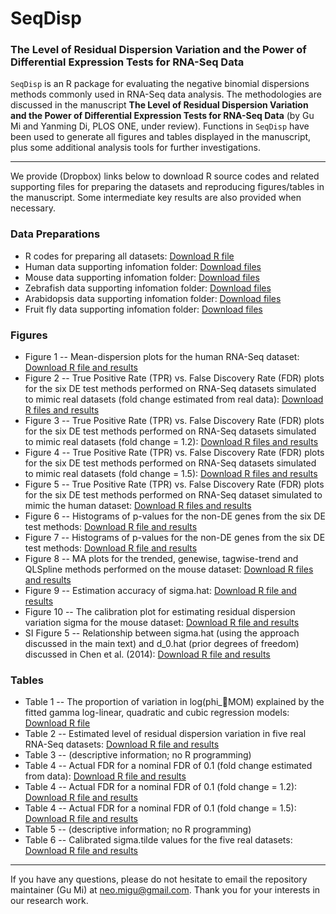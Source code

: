 SeqDisp
=======

### The Level of Residual Dispersion Variation and the Power of Differential Expression Tests for RNA-Seq Data

`SeqDisp` is an R package for evaluating the negative binomial dispersions methods commonly used in RNA-Seq data analysis. The methodologies are discussed in the manuscript **The Level of Residual Dispersion Variation and the Power of Differential Expression Tests for RNA-Seq Data** (by Gu Mi and Yanming Di, PLOS ONE, under review). Functions in `SeqDisp` have been used to generate all figures and tables displayed in the manuscript, plus some additional analysis tools for further investigations.

******

We provide (Dropbox) links below to download R source codes and related supporting files for preparing the datasets and reproducing figures/tables in the manuscript. Some intermediate key results are also provided when necessary.

### Data Preparations

* R codes for preparing all datasets: [Download R file](https://www.dropbox.com/s/ypdpedvi1i1unbt/Data_Preparations.R?dl=0)
* Human data supporting infomation folder: [Download files](https://www.dropbox.com/sh/7xycce8lg2fq81p/AADz8N6p3Bev8s3sIMl-aXMYa?dl=0)
* Mouse data supporting infomation folder: [Download files](https://www.dropbox.com/sh/1jsgwebcz1jqq52/AACb_ULh7HXEfQL8OlyOUUdma?dl=0)
* Zebrafish data supporting infomation folder: [Download files](https://www.dropbox.com/sh/xtq6rmxmjpqop87/AADAO32t_uauN96mdH83ZkkIa?dl=0)
* Arabidopsis data supporting infomation folder: [Download files](https://www.dropbox.com/sh/33lakumo2u1094m/AABRa8dbGRyCBe0nZ2hcFlg1a?dl=0)
* Fruit fly data supporting infomation folder: [Download files](https://www.dropbox.com/sh/geu5s45wxwrg03q/AACyBcEoIDTlmNPMThKcUIIDa?dl=0)

### Figures

* Figure 1 -- Mean-dispersion plots for the human RNA-Seq dataset: [Download R file and results](https://www.dropbox.com/sh/p3q9wtfxa1oz44q/AACTqnNZPSYsvQrwvjr3vF6La?dl=0)
* Figure 2 -- True Positive Rate (TPR) vs. False Discovery Rate (FDR) plots for the six DE test methods performed on RNA-Seq datasets simulated to mimic real datasets (fold change estimated from real data): [Download R files and results](https://www.dropbox.com/sh/id5kcn43w2nyiul/AAD2H0dDbTaukg3GG1yWq9Ara?dl=0)
* Figure 3 -- True Positive Rate (TPR) vs. False Discovery Rate (FDR) plots for the six DE test methods performed on RNA-Seq datasets simulated to mimic real datasets (fold change = 1.2): [Download R files and results](https://www.dropbox.com/sh/2qh0xd71nejsuvy/AABVSQFnLbZfLesnunUkr544a?dl=0)
* Figure 4 -- True Positive Rate (TPR) vs. False Discovery Rate (FDR) plots for the six DE test methods performed on RNA-Seq datasets simulated to mimic real datasets (fold change = 1.5): [Download R files and results](https://www.dropbox.com/sh/q57kpf6o97d8w39/AAAYd_vMe3aQgAxTgPicCF1-a?dl=0)
* Figure 5 -- True Positive Rate (TPR) vs. False Discovery Rate (FDR) plots for the six DE test methods performed on RNA-Seq dataset simulated to mimic the human dataset: [Download R files and results](https://www.dropbox.com/sh/8ryud7hdo51gx4f/AADYePWYDiF4kQs6qvS4u1oEa?dl=0)
* Figure 6 -- Histograms of p-values for the non-DE genes from the six DE test methods: [Download R file and results](https://www.dropbox.com/sh/4llg6wwuzap8yc4/AAA4xl5va4PQ-QwuZK_L7YGga?dl=0)
* Figure 7 -- Histograms of p-values for the non-DE genes from the six DE test methods: [Download R file and results](https://www.dropbox.com/sh/1k7c3xmv9l40fcv/AAAlIlMqWrYpTdTJ3PEdirxla?dl=0)
* Figure 8 -- MA plots for the trended, genewise, tagwise-trend and QLSpline methods performed on the mouse dataset: [Download R files and results](https://www.dropbox.com/sh/yu8re67rf0xg3zs/AAAW14SuhAqbHEciHlwf7NuEa?dl=0)
* Figure 9 -- Estimation accuracy of sigma.hat: [Download R file and results](https://www.dropbox.com/sh/qwefw68cgoyxkto/AABrNZaxl4yuumfq_0NByMyqa?dl=0)
* Figure 10 -- The calibration plot for estimating residual dispersion variation sigma for the mouse dataset: [Download R file and results](https://www.dropbox.com/sh/8w32v7yr7llr8bw/AACFQ9HRsO7wYIJlcGX3Ey6La?dl=0)
* SI Figure 5 -- Relationship between sigma.hat (using the approach discussed in the main text) and d_0.hat (prior degrees of freedom) discussed in Chen et al. (2014): [Download R file and results](https://www.dropbox.com/sh/7r7vhsf8l3rln20/AAAx-B2anE-lzlBM5gSFE2ePa?dl=0)

### Tables
* Table 1 -- The proportion of variation in log(phi_MOM) explained by the fitted gamma log-linear, quadratic and cubic regression models: [Download R file](https://www.dropbox.com/s/xpln6q881lf35z2/Table1.R?dl=0)
* Table 2 -- Estimated level of residual dispersion variation in five real RNA-Seq datasets: [Download R file and results](https://www.dropbox.com/sh/iab5id4xabvanlf/AABMi4f88fRUby0pfc01CqxGa?dl=0)
* Table 3 -- (descriptive information; no R programming)
* Table 4 -- Actual FDR for a nominal FDR of 0.1 (fold change estimated from data): [Download R file and results](https://www.dropbox.com/sh/miju0uwmh8sdmop/AAAMxlM8_pO1PgLxwYBW9ONKa?dl=0)
* Table 4 -- Actual FDR for a nominal FDR of 0.1 (fold change = 1.2): [Download R file and results](https://www.dropbox.com/sh/e1z8li11p04xdeh/AACEMbthByz6no63AHPbfJgKa?dl=0)
* Table 4 -- Actual FDR for a nominal FDR of 0.1 (fold change = 1.5): [Download R file and results](https://www.dropbox.com/sh/mjfzfw14ly0qtlw/AADweZyvZ7ILTGPAq7y9FOjua?dl=0)
* Table 5 -- (descriptive information; no R programming)
* Table 6 -- Calibrated sigma.tilde values for the five real datasets: [Download R file and results](https://www.dropbox.com/sh/jvj4m34od6fxqpd/AAByRUqkFsPqiSCztlGBtbLFa?dl=0)

******

If you have any questions, please do not hesitate to email the repository maintainer (Gu Mi) at neo.migu@gmail.com. Thank you for your interests in our research work.